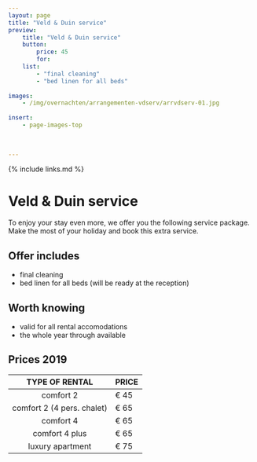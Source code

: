 ```yaml
---
layout: page
title: "Veld & Duin service"
preview: 
    title: "Veld & Duin service"
    button:
        price: 45
        for: 
    list:
        - "final cleaning"
        - "bed linen for all beds"
        
images:
    - /img/overnachten/arrangementen-vdserv/arrvdserv-01.jpg
    
insert:
    - page-images-top
    
    
    
---
```


{% include links.md %}


# Veld & Duin service

To enjoy your stay even more, we offer you the following service package. Make the most of your holiday and book this extra service.

## Offer includes

- final cleaning
- bed linen for all beds (will be ready at the reception)


## Worth knowing

- valid for all rental accomodations
- the whole year through available


## Prices 2019

TYPE OF RENTAL       | PRICE
:------------------:|:-----------             
comfort 2           |€ 45  
comfort 2 (4 pers. chalet) |€ 65  
comfort 4           |€ 65         
comfort 4 plus      |€ 65  
luxury apartment    |€ 75        